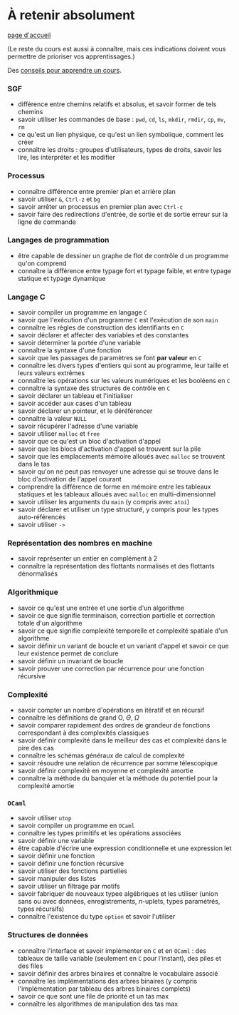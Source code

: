 # À retenir absolument

[page d'accueil](https://ineskkk.github.io/mp2i-pv/)

(Le reste du cours est aussi à connaître, mais ces indications doivent
vous permettre de prioriser vos apprentissages.)

Des [conseils pour apprendre un cours](https://www.youtube.com/watch?v=RVB3PBPxMWg).

### SGF

* différence entre chemins relatifs et absolus, et savoir former de
    tels chemins
* savoir utiliser les commandes de base : `pwd`, `cd`, `ls`,
  `mkdir`, `rmdir`, `cp`, `mv`, `rm`
* ce qu'est un lien physique, ce qu'est un lien symbolique, comment
  les créer
* connaître les droits : groupes d'utilisateurs, types de droits,
  savoir les lire, les interpréter et les modifier

### Processus

* connaître différence entre premier plan et arrière plan
* savoir utiliser `&`, `Ctrl-z` et `bg`
* savoir arrêter un processus en premier plan avec `Ctrl-c`
* savoir faire des redirections d'entrée, de sortie et de sortie
  erreur sur la ligne de commande

### Langages de programmation

* être capable de dessiner un graphe de flot de contrôle d
un programme qu'on comprend
* connaître la différence entre typage fort et typage faible, et entre
  typage statique et typage dynamique

### Langage C

* savoir compiler un programme en langage `C`
* savoir que l'exécution d'un programme `C` est l'exécution de son
  `main`
* connaître les règles de construction des identifiants en `C`
* savoir déclarer et affecter des variables et des constantes
* savoir déterminer la portée d'une variable
* connaître la syntaxe d'une fonction
* savoir que les passages de paramètres se font **par valeur** en `C`
* connaître les divers types d'entiers qui sont au programme, leur
  taille et leurs valeurs extrêmes
* connaître les opérations sur les valeurs numériques et les booléens
  en `C`
* connaître la syntaxe des structures de contrôle en `C`
* savoir déclarer un tableau et l'initialiser
* savoir accéder aux cases d'un tableau
* savoir déclarer un pointeur, et le déréférencer
* connaître la valeur `NULL`
* savoir récupérer l'adresse d'une variable
* savoir utiliser `malloc` et `free`
* savoir que ce qu'est un bloc d'activation d'appel
* savoir que les blocs d'activation d'appel se trouvent sur la pile
* savoir que les emplacements mémoire alloués avec `malloc` se
  trouvent dans le tas
* savoir qu'on ne peut pas renvoyer une adresse qui se trouve dans le
  bloc d'activation de l'appel courant
* comprendre la différence de forme en mémoire entre les tableaux
  statiques et les tableaux alloués avec `malloc` en
  multi-dimensionnel
* savoir utiliser les arguments du `main` (y compris avec `atoi`)
* savoir déclarer et utiliser un type structuré, y compris pour les
  types auto-référencés
* savoir utiliser `->`

### Représentation des nombres en machine

* savoir représenter un entier en complément à 2
* connaître la représentation des flottants normalisés et des
  flottants dénormalisés

### Algorithmique
* savoir ce qu'est une entrée et une sortie d'un algorithme
* savoir ce que signifie terminaison, correction partielle et
  correction totale d'un algorithme
* savoir ce que signifie complexité temporelle et complexité spatiale
  d'un algorithme
* savoir définir un variant de boucle et un variant d'appel et savoir
  ce que leur existence permet de conclure
* savoir définir un invariant de boucle
* savoir prouver une correction par récurrence pour une fonction
  récursive
  
### Complexité
* savoir compter un nombre d'opérations en itératif et en récursif
* connaître les définitions de grand O, $\Theta$, $\Omega$
* savoir comparer rapidement des ordres de grandeur de fonctions
  correspondant à des complexités classiques
* savoir définir complexité dans le meilleur des cas et complexité
  dans le pire des cas
* connaître les schémas généraux de calcul de complexité
* savoir résoudre une relation de récurrence par somme télescopique
* savoir définir complexité en moyenne et complexité amortie
* connaître la méthode du banquier et la méthode du potentiel pour la
  complexité amortie

### `OCaml`
* savoir utiliser `utop`
* savoir compiler un programme en `OCaml`
* connaître les types primitifs et les opérations associées
* savoir définir une variable
* être capable d'écrire une expression conditionnelle et une
  expression let
* savoir définir une fonction
* savoir définir une fonction récursive
* savoir utiliser des fonctions partielles
* savoir manipuler des listes
* savoir utiliser un filtrage par motifs
* savoir fabriquer de nouveaux typee algébriques et les utiliser
  (union sans ou avec données, enregistrements, $n$-uplets, types
  paramétrés, types récursifs)
* connaître l'existence du type `option` et savoir l'utiliser

### Structures de données
* connaître l'interface et savoir implémenter en `C` et en `OCaml` :
  des tableaux de taille variable (seulement en `C` pour l'instant),
  des piles et des files
* savoir définir des arbres binaires et connaître le vocabulaire
  associé
* connaître les implémentations des arbres binaires (y compris
  l'implémentation par tableau des arbres binaires complets)
* savoir ce que sont une file de priorité et un tas max
* connaître les algorithmes de manipulation des tas max
